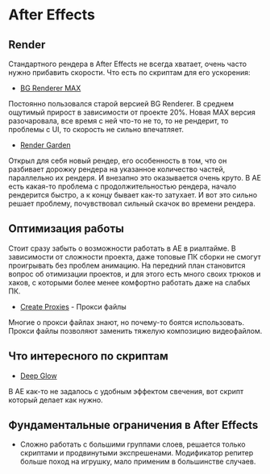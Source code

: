 # After Effects

## Render

Стандартного рендера в After Effects не всегда хватает, очень часто нужно прибавить скорости. Что есть по скриптам для его ускорения:

* [BG Renderer MAX](https://aescripts.com/bg-renderer/)

Постоянно пользовался старой версией BG Renderer. В среднем ощутимый прирост в зависимости от проекте 20%. Новая MAX версия разочаровала, все время с ней что-то не то, то не рендерит, то проблемы с UI, то скорость не сильно впечатляет.

* [Render Garden](https://www.toolfarm.com/buy/rendergarden/)

Открыл для себя новый рендер, его особенность в том, что он разбивает дорожку рендера на указанное количество частей, параллельно их рендеря. И внезапно это оказывается очень круто. В АЕ есть какая-то проблема с продолжительностью рендера, начало рендерится быстро, а к концу бывает как-то затухает. И вот это сильно решает проблему, почувствовал сильный скачок во времени рендера.

## Оптимизация работы

Стоит сразу забыть о возможности работать в АЕ в риалтайме. В зависимости от сложности проекта, даже топовые ПК сборки не смогут проигрывать без проблем анимацию. На передний план становится вопрос об отимизации проектов, и для этого есть много своих трюков и хаков, с которыми более менее комфортно работать даже на слабых ПК.

* [Create Proxies](https://aescripts.com/createproxies/) - Прокси файлы

Многие о прокси файлах знают, но почему-то боятся использовать. Прокси файлы позволяют заменить тяжелую композицию видеофайлом. 

## Что интересного по скриптам

* [Deep Glow](https://aescripts.com/deep-glow/) 

В АЕ как-то не задалось с удобным эффектом свечения, вот скрипт который делает как нужно.

## Фундаментальные ограничения в After Effects 

* Сложно работать с большими группами слоев, решается только скриптами и продвинутыми экспрешенами. Модификатор репитер больше поход на игрушку, мало применим в большинстве случаев.

